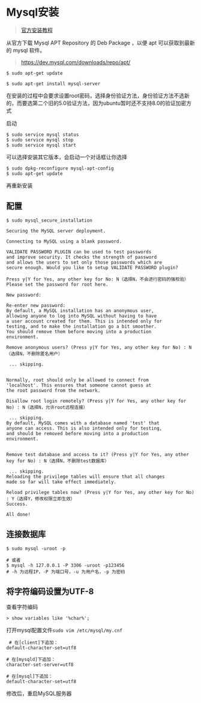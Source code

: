 # Mysql安装

> [官方安装教程](https://dev.mysql.com/doc/mysql-apt-repo-quick-guide/en/)

从官方下载 Mysql APT Repository 的 Deb Package ，以便 apt 可以获取到最新的 mysql 软件。

> https://dev.mysql.com/downloads/repo/apt/



```shell
$ sudo apt-get update

$ sudo apt-get install mysql-server
```

在安装的过程中会要求设置root密码，选择身份验证方法，身份验证方法不选新的，而要选第二个旧的5.0验证方法，因为ubuntu暂时还不支持8.0的验证加密方式

启动

```shell
$ sudo service mysql status
$ sudo service mysql stop
$ sudo service mysql start
```

可以选择安装其它版本，会启动一个对话框让你选择

```shell
$ sudo dpkg-reconfigure mysql-apt-config
$ sudo apt-get update
```

再重新安装

## 配置

```shell
$ sudo mysql_secure_installation
```

```shell
Securing the MySQL server deployment.

Connecting to MySQL using a blank password.

VALIDATE PASSWORD PLUGIN can be used to test passwords
and improve security. It checks the strength of password
and allows the users to set only those passwords which are
secure enough. Would you like to setup VALIDATE PASSWORD plugin?

Press y|Y for Yes, any other key for No: N（选择N，不会进行密码的强校验）
Please set the password for root here.

New password: 

Re-enter new password: 
By default, a MySQL installation has an anonymous user,
allowing anyone to log into MySQL without having to have
a user account created for them. This is intended only for
testing, and to make the installation go a bit smoother.
You should remove them before moving into a production
environment.

Remove anonymous users? (Press y|Y for Yes, any other key for No) : N（选择N，不删除匿名用户）

 ... skipping.


Normally, root should only be allowed to connect from
'localhost'. This ensures that someone cannot guess at
the root password from the network.

Disallow root login remotely? (Press y|Y for Yes, any other key for No) : N（选择N，允许root远程连接）

 ... skipping.
By default, MySQL comes with a database named 'test' that
anyone can access. This is also intended only for testing,
and should be removed before moving into a production
environment.


Remove test database and access to it? (Press y|Y for Yes, any other key for No) : N（选择N，不删除test数据库）

 ... skipping.
Reloading the privilege tables will ensure that all changes
made so far will take effect immediately.

Reload privilege tables now? (Press y|Y for Yes, any other key for No) : Y（选择Y，修改权限立即生效）
Success.

All done! 
```



## 连接数据库

```shell
$ sudo mysql -uroot -p

# 或者
$ mysql -h 127.0.0.1 -P 3306 -uroot -p123456
# -h 为远程IP，-P 为端口号，-u 为用户名，-p 为密码
```



## 将字符编码设置为UTF-8

查看字符编码

```mysql
> show variables like '%char%';
```


打开mysql配置文件`sudo vim /etc/mysql/my.cnf`

```shell
 # 在[client]下追加：
default-character-set=utf8

# 在[mysqld]下追加：
character-set-server=utf8

# 在[mysql]下追加：
default-character-set=utf8
```

修改后，重启MySQL服务器

